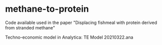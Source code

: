# methane-to-protein
Code available used in the paper "Displacing fishmeal with protein derived from stranded methane" 

Techno-economic model in Analytica: TE Model 20210322.ana 
